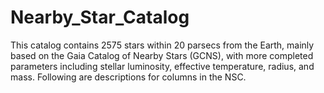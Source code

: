 # Nearby_Star_Catalog
This catalog contains 2575 stars within 20 parsecs from the Earth, mainly based on the Gaia Catalog of Nearby Stars (GCNS), with more completed parameters including stellar luminosity, effective temperature, radius, and mass. Following are descriptions for columns in the NSC.

